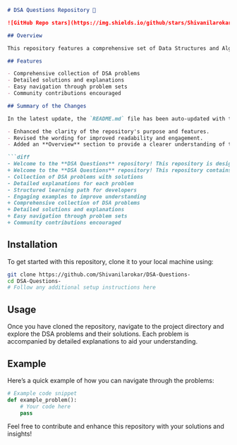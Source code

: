 ```markdown
# DSA Questions Repository 🚀

![GitHub Repo stars](https://img.shields.io/github/stars/Shivanilarokar/DSA-Questions-) ![GitHub forks](https://img.shields.io/github/forks/Shivanilarokar/DSA-Questions-) ![GitHub issues](https://img.shields.io/github/issues/Shivanilarokar/DSA-Questions-)

## Overview

This repository features a comprehensive set of Data Structures and Algorithms (DSA) problems aimed at providing a structured learning path for developers. Each problem comes with solutions and detailed explanations to facilitate better understanding and learning.

## Features

- Comprehensive collection of DSA problems
- Detailed solutions and explanations
- Easy navigation through problem sets
- Community contributions encouraged

## Summary of the Changes

In the latest update, the `README.md` file has been auto-updated with the following changes:

- Enhanced the clarity of the repository's purpose and features.
- Revised the wording for improved readability and engagement.
- Added an **Overview** section to provide a clearer understanding of the repository's purpose.

```diff
- Welcome to the **DSA Questions** repository! This repository is designed to help developers enhance their problem-solving skills by providing a structured set of DSA problems, solutions, and explanations. 🤖
+ Welcome to the **DSA Questions** repository! This repository contains a collection of Data Structures and Algorithms (DSA) problems designed to enhance your programming skills. 🤖
- Collection of DSA problems with solutions
- Detailed explanations for each problem
- Structured learning path for developers
- Engaging examples to improve understanding
+ Comprehensive collection of DSA problems
+ Detailed solutions and explanations
+ Easy navigation through problem sets
+ Community contributions encouraged
```

## Installation

To get started with this repository, clone it to your local machine using:

```bash
git clone https://github.com/Shivanilarokar/DSA-Questions-
cd DSA-Questions-
# Follow any additional setup instructions here
```

## Usage

Once you have cloned the repository, navigate to the project directory and explore the DSA problems and their solutions. Each problem is accompanied by detailed explanations to aid your understanding.

## Example

Here’s a quick example of how you can navigate through the problems:

```python
# Example code snippet
def example_problem():
    # Your code here
    pass
```

Feel free to contribute and enhance this repository with your solutions and insights!
```